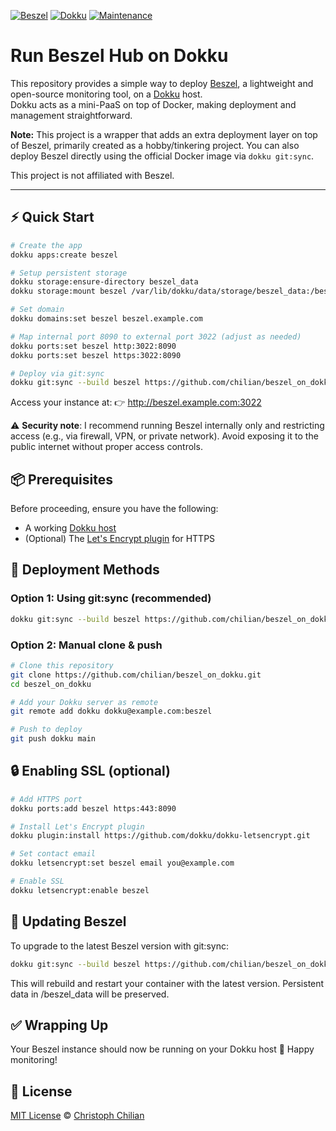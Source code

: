 [![Beszel](https://img.shields.io/badge/Beszel-0.15.0-blue.svg)](https://github.com/henrygd/beszel/releases/tag/v0.12.12)
[![Dokku](https://img.shields.io/badge/Dokku-Repo-blue.svg)](https://github.com/dokku/dokku)
[![Maintenance](https://img.shields.io/badge/Maintained%3F-yes-green.svg)](https://github.com/chilian/beszel_on_dokku/graphs/commit-activity)

# Run Beszel Hub on Dokku
This repository provides a simple way to deploy [Beszel](https://beszel.dev/), a lightweight and open-source monitoring tool, on a [Dokku](https://dokku.com/) host.  
Dokku acts as a mini-PaaS on top of Docker, making deployment and management straightforward.


**Note:** This project is a wrapper that adds an extra deployment layer on top of Beszel, primarily created as a hobby/tinkering project. You can also deploy Beszel directly using the official Docker image via `dokku git:sync`.

This project is not affiliated with Beszel.

---

## ⚡ Quick Start

```bash
# Create the app
dokku apps:create beszel

# Setup persistent storage
dokku storage:ensure-directory beszel_data
dokku storage:mount beszel /var/lib/dokku/data/storage/beszel_data:/beszel_data

# Set domain
dokku domains:set beszel beszel.example.com

# Map internal port 8090 to external port 3022 (adjust as needed)
dokku ports:set beszel http:3022:8090
dokku ports:set beszel https:3022:8090

# Deploy via git:sync
dokku git:sync --build beszel https://github.com/chilian/beszel_on_dokku.git
```

Access your instance at:
👉 http://beszel.example.com:3022

⚠️ **Security note**: I recommend running Beszel internally only and restricting access (e.g., via firewall, VPN, or private network). Avoid exposing it to the public internet without proper access controls.

## 📦 Prerequisites

Before proceeding, ensure you have the following:

- A working [Dokku host](https://dokku.com/docs/getting-started/installation/)
- (Optional) The [Let's Encrypt plugin](https://github.com/dokku/dokku-letsencrypt) for HTTPS

## 🚀 Deployment Methods

### Option 1: Using git:sync (recommended)
```bash
dokku git:sync --build beszel https://github.com/chilian/beszel_on_dokku.git
```

### Option 2: Manual clone & push
```bash
# Clone this repository
git clone https://github.com/chilian/beszel_on_dokku.git
cd beszel_on_dokku

# Add your Dokku server as remote
git remote add dokku dokku@example.com:beszel

# Push to deploy
git push dokku main
```

## 🔒 Enabling SSL (optional)
 ```bash
# Add HTTPS port
dokku ports:add beszel https:443:8090

# Install Let's Encrypt plugin
dokku plugin:install https://github.com/dokku/dokku-letsencrypt.git

# Set contact email
dokku letsencrypt:set beszel email you@example.com

# Enable SSL
dokku letsencrypt:enable beszel
```

## 🔄 Updating Beszel
To upgrade to the latest Beszel version with git:sync:
```bash
dokku git:sync --build beszel https://github.com/chilian/beszel_on_dokku.git
```
This will rebuild and restart your container with the latest version.
Persistent data in /beszel_data will be preserved.

## ✅ Wrapping Up
Your Beszel instance should now be running on your Dokku host 🎉
Happy monitoring!

## 📜 License
[MIT License](https://github.com/chilian/beszel_on_dokku/blob/main/LICENSE) © [Christoph Chilian](https://chilian.de?utm_source=github&utm_campaign=beszel_on_dokku)
